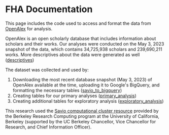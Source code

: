 # FHA Documentation

This page includes the code used to access and format the data from [OpenAlex] for analysis.

OpenAlex is an open scholarly database that includes information about scholars and their works. Our analyses were conducted on the May 3, 2023 snapshot of the data, which contains 34,725,938 scholars and 239,690,211 works. More descriptives about the data were generated as well ([descriptives])

The dataset was collected and used by:

1. Downloading the most recent database snapshot (May 3, 2023) of OpenAlex available at the time, uploading it to Google's BigQuery, and formatting the necessary tables ([savio_to_bigquery])
2. Creating tables for our primary analyses ([primary_analysis])
3. Creating additional tables for exploratory analysis ([exploratory_analysis])

This research used the [Savio computational cluster resource] provided by the Berkeley Research Computing program at the University of California, Berkeley (supported by the UC Berkeley Chancellor, Vice Chancellor for Research, and Chief Information Officer).

[OpenAlex]: https://openalex.org/
[savio_to_bigquery]: ../savio_to_bigquery
[primary_analysis]: ../primary_analysis
[exploratory_analysis]: ../exploratory_analysis
[descriptives]: ../descriptives
[Savio computational cluster resource]: https://docs-research-it.berkeley.edu/services/high-performance-computing/overview/
